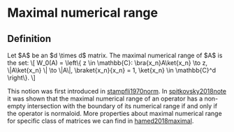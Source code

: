Maximal numerical range
=======================

Definition
----------

Let \$A\$ be an \$d \\times d\$ matrix. The maximal numerical range of
\$A\$ is the set: \\\[ W_0(A) = \\left\\{ z \\in \\mathbb{C}:
\\bra{x_n}A\\ket{x_n} \\to z, \\\|A\\ket{x_n} \\\| \\to \\\|A\\\|,
\\braket{x_n}{x_n} = 1, \\ket{x_n} \\in \\mathbb{C}^d \\right\\}. \\\]

This notion was first introduced in [stampfli1970norm](@cite). In [spitkovsky2018note](@cite) it was shown that the maximal numerical range of
an operator has a non-empty intersection with the boundary of its
numerical range if and only if the operator is normaloid. More
properties about maximal numerical range for specific class of matrices
we can find in [hamed2018maximal](@cite).
